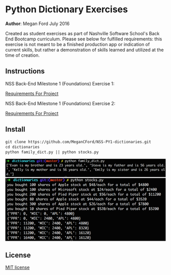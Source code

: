 # Python Dictionary Exercises

**Author**: Megan Ford July 2016 


Created as student exercises as part of Nashville Software School's Back End Bootcamp curriculum. Please see below for fulfilled requirements: this exercise is not meant to be a finished production app or indication of current skills, but rather a demonstration of skills learned and utilized at the time of creation.


## Instructions


NSS Back-End Milestone 1 (Foundations) Exercise 1: 


[Requirements For Project](https://github.com/nashville-software-school/python-milestones/blob/master/01-foundations/exercises/FND_DICTIONARIES.md)


NSS Back-End Milestone 1 (Foundations) Exercise 2: 


[Requirements For Project](https://github.com/nashville-software-school/python-milestones/blob/master/01-foundations/exercises/FND_FAMILY_DICTIONARY.md)


## Install


``` 
git clone https://github.com/MeganCFord/NSS-PY1-dictionaries.git
cd dictionaries
python family_dict.py || python stocks.py
```


![screenshot](/family_dict_screenshot.tiff)
![screenshot](/stocks_screenshot.tiff)


## License 


[MIT license](LICENSE.md)

